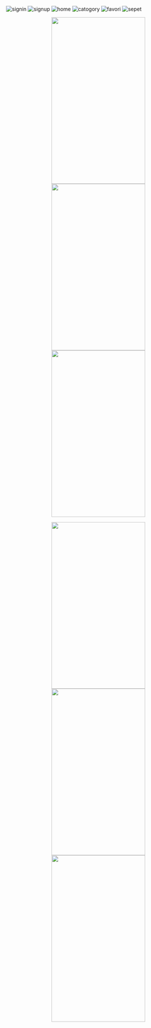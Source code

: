 ![signin](https://user-images.githubusercontent.com/74530692/193116863-bbf70bee-e827-46ee-9478-d2b2319fcc1b.png)
![signup](https://user-images.githubusercontent.com/74530692/193116889-2d866005-5e9d-4583-957f-78148fb93808.png)
![home](https://user-images.githubusercontent.com/74530692/193116917-84b1cbbb-11e0-49b7-a268-694efc47117b.png)
![catogory](https://user-images.githubusercontent.com/74530692/193116936-58c4def6-031e-4073-93d5-43ce2c300c22.png)
![favori](https://user-images.githubusercontent.com/74530692/193116939-0652f044-6d63-4a71-8d80-5a16df3c243d.png)
![sepet](https://user-images.githubusercontent.com/74530692/193116945-221be111-bc53-4c7e-8692-b95a9edd07b7.png)
<p align="center">
  <img src=(https://user-images.githubusercontent.com/74530692/193116863-bbf70bee-e827-46ee-9478-d2b2319fcc1b.png) width="256" height="455">
  <img src=(https://user-images.githubusercontent.com/74530692/193116889-2d866005-5e9d-4583-957f-78148fb93808.png) width="256" height="455">
  <img src=(https://user-images.githubusercontent.com/74530692/193116917-84b1cbbb-11e0-49b7-a268-694efc47117b.png) width="256" height="455">
</p>
<p align="center">
  <img src=(https://user-images.githubusercontent.com/74530692/193116936-58c4def6-031e-4073-93d5-43ce2c300c22.png) width="256" height="455">
  <img src=(https://user-images.githubusercontent.com/74530692/193116939-0652f044-6d63-4a71-8d80-5a16df3c243d.png) width="256" height="455">
  <img src=(https://user-images.githubusercontent.com/74530692/193116945-221be111-bc53-4c7e-8692-b95a9edd07b7.png) width="256" height="455">
</p>
